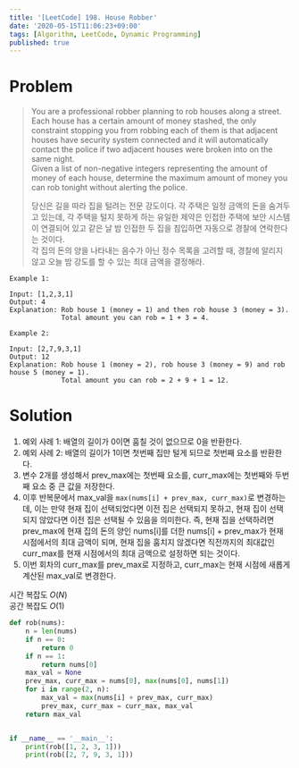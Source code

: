 ```yaml
---
title: '[LeetCode] 198. House Robber'
date: '2020-05-15T11:06:23+09:00'
tags: [Algorithm, LeetCode, Dynamic Programming]
published: true
---
```


# Problem

> You are a professional robber planning to rob houses along a street. Each house has a certain amount of money stashed, the only constraint stopping you from robbing each of them is that adjacent houses have security system connected and it will automatically contact the police if two adjacent houses were broken into on the same night.  
> Given a list of non-negative integers representing the amount of money of each house, determine the maximum amount of money you can rob tonight without alerting the police.
>
> 당신은 길을 따라 집을 털려는 전문 강도이다. 각 주택은 일정 금액의 돈을 숨겨두고 있는데, 각 주택을 털지 못하게 하는 유일한 제약은 인접한 주택에 보안 시스템이 연결되어 있고 같은 날 밤 인접한 두 집을 침입하면 자동으로 경찰에 연락한다는 것이다.  
> 각 집의 돈의 양을 나타내는 음수가 아닌 정수 목록을 고려할 때, 경찰에 알리지 않고 오늘 밤 강도를 할 수 있는 최대 금액을 결정해라.

```
Example 1:

Input: [1,2,3,1]
Output: 4
Explanation: Rob house 1 (money = 1) and then rob house 3 (money = 3).
             Total amount you can rob = 1 + 3 = 4.

Example 2:

Input: [2,7,9,3,1]
Output: 12
Explanation: Rob house 1 (money = 2), rob house 3 (money = 9) and rob house 5 (money = 1).
             Total amount you can rob = 2 + 9 + 1 = 12.
```

# Solution

1. 예외 사례 1: 배열의 길이가 0이면 훔칠 것이 없으므로 0을 반환한다.
2. 예외 사례 2: 배열의 길이가 1이면 첫번째 집만 털게 되므로 첫번째 요소를 반환한다.
3. 변수 2개를 생성해서 prev_max에는 첫번째 요소를, curr_max에는 첫번째와 두번째 요소 중 큰 값을 저장한다.
4. 이후 반복문에서 max_val을 `max(nums[i] + prev_max, curr_max)`로 변경하는데, 이는 만약 현재 집이 선택되었다면 이전 집은 선택되지 못하고, 현재 집이 선택되지 않았다면 이전 집은 선택될 수 있음을 의미한다. 즉, 현재 집을 선택하려면 prev_max에 현재 집의 돈의 양인 nums[i]를 더한 nums[i] + prev_max가 현재 시점에서의 최대 금액이 되며, 현재 집을 훔치지 않겠다면 직전까지의 최대값인 curr_max를 현재 시점에서의 최대 금액으로 설정하면 되는 것이다.
5. 이번 회차의 curr_max를 prev_max로 지정하고, curr_max는 현재 시점에 새롭게 계산된 max_val로 변경한다.

시간 복잡도 $O(N)$  
공간 복잡도 $O(1)$

```py
def rob(nums):
    n = len(nums)
    if n == 0:
        return 0
    if n == 1:
        return nums[0]
    max_val = None
    prev_max, curr_max = nums[0], max(nums[0], nums[1])
    for i in range(2, n):
        max_val = max(nums[i] + prev_max, curr_max)
        prev_max, curr_max = curr_max, max_val
    return max_val


if __name__ == '__main__':
    print(rob([1, 2, 3, 1]))
    print(rob([2, 7, 9, 3, 1]))
```
